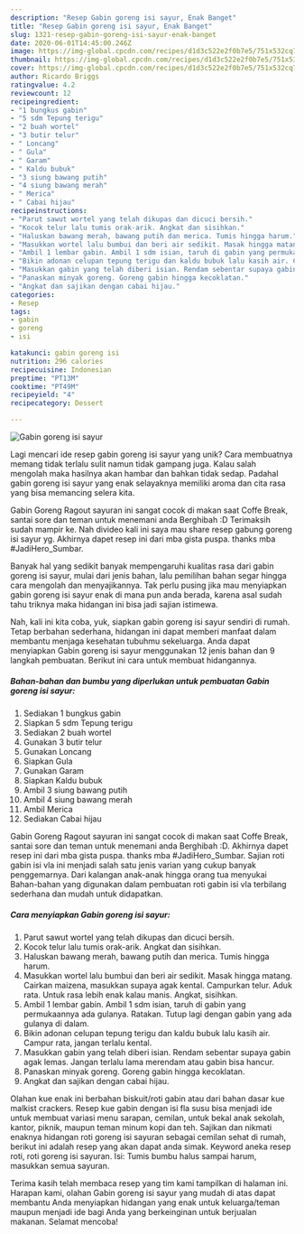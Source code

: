 ```yaml
---
description: "Resep Gabin goreng isi sayur, Enak Banget"
title: "Resep Gabin goreng isi sayur, Enak Banget"
slug: 1321-resep-gabin-goreng-isi-sayur-enak-banget
date: 2020-06-01T14:45:00.246Z
image: https://img-global.cpcdn.com/recipes/d1d3c522e2f0b7e5/751x532cq70/gabin-goreng-isi-sayur-foto-resep-utama.jpg
thumbnail: https://img-global.cpcdn.com/recipes/d1d3c522e2f0b7e5/751x532cq70/gabin-goreng-isi-sayur-foto-resep-utama.jpg
cover: https://img-global.cpcdn.com/recipes/d1d3c522e2f0b7e5/751x532cq70/gabin-goreng-isi-sayur-foto-resep-utama.jpg
author: Ricardo Briggs
ratingvalue: 4.2
reviewcount: 12
recipeingredient:
- "1 bungkus gabin"
- "5 sdm Tepung terigu"
- "2 buah wortel"
- "3 butir telur"
- " Loncang"
- " Gula"
- " Garam"
- " Kaldu bubuk"
- "3 siung bawang putih"
- "4 siung bawang merah"
- " Merica"
- " Cabai hijau"
recipeinstructions:
- "Parut sawut wortel yang telah dikupas dan dicuci bersih."
- "Kocok telur lalu tumis orak-arik. Angkat dan sisihkan."
- "Haluskan bawang merah, bawang putih dan merica. Tumis hingga harum."
- "Masukkan wortel lalu bumbui dan beri air sedikit. Masak hingga matang. Cairkan maizena, masukkan supaya agak kental. Campurkan telur. Aduk rata. Untuk rasa lebih enak kalau manis. Angkat, sisihkan."
- "Ambil 1 lembar gabin. Ambil 1 sdm isian, taruh di gabin yang permukaannya ada gulanya. Ratakan. Tutup lagi dengan gabin yang ada gulanya di dalam."
- "Bikin adonan celupan tepung terigu dan kaldu bubuk lalu kasih air. Campur rata, jangan terlalu kental."
- "Masukkan gabin yang telah diberi isian. Rendam sebentar supaya gabin agak lemas. Jangan terlalu lama merendam atau gabin bisa hancur."
- "Panaskan minyak goreng. Goreng gabin hingga kecoklatan."
- "Angkat dan sajikan dengan cabai hijau."
categories:
- Resep
tags:
- gabin
- goreng
- isi

katakunci: gabin goreng isi 
nutrition: 296 calories
recipecuisine: Indonesian
preptime: "PT13M"
cooktime: "PT49M"
recipeyield: "4"
recipecategory: Dessert

---
```



![Gabin goreng isi sayur](https://img-global.cpcdn.com/recipes/d1d3c522e2f0b7e5/751x532cq70/gabin-goreng-isi-sayur-foto-resep-utama.jpg)

Lagi mencari ide resep gabin goreng isi sayur yang unik? Cara membuatnya memang tidak terlalu sulit namun tidak gampang juga. Kalau salah mengolah maka hasilnya akan hambar dan bahkan tidak sedap. Padahal gabin goreng isi sayur yang enak selayaknya memiliki aroma dan cita rasa yang bisa memancing selera kita.

Gabin Goreng Ragout sayuran ini sangat cocok di makan saat Coffe Break, santai sore dan teman untuk menemani anda Berghibah :D Terimaksih sudah mampir ke. Nah divideo kali ini saya mau share resep gabung goreng isi sayur yg. Akhirnya dapet resep ini dari mba gista puspa. thanks mba #JadiHero_Sumbar.

Banyak hal yang sedikit banyak mempengaruhi kualitas rasa dari gabin goreng isi sayur, mulai dari jenis bahan, lalu pemilihan bahan segar hingga cara mengolah dan menyajikannya. Tak perlu pusing jika mau menyiapkan gabin goreng isi sayur enak di mana pun anda berada, karena asal sudah tahu triknya maka hidangan ini bisa jadi sajian istimewa.


Nah, kali ini kita coba, yuk, siapkan gabin goreng isi sayur sendiri di rumah. Tetap berbahan sederhana, hidangan ini dapat memberi manfaat dalam membantu menjaga kesehatan tubuhmu sekeluarga. Anda dapat menyiapkan Gabin goreng isi sayur menggunakan 12 jenis bahan dan 9 langkah pembuatan. Berikut ini cara untuk membuat hidangannya.

<!--inarticleads1-->

##### Bahan-bahan dan bumbu yang diperlukan untuk pembuatan Gabin goreng isi sayur:

1. Sediakan 1 bungkus gabin
1. Siapkan 5 sdm Tepung terigu
1. Sediakan 2 buah wortel
1. Gunakan 3 butir telur
1. Gunakan  Loncang
1. Siapkan  Gula
1. Gunakan  Garam
1. Siapkan  Kaldu bubuk
1. Ambil 3 siung bawang putih
1. Ambil 4 siung bawang merah
1. Ambil  Merica
1. Sediakan  Cabai hijau


Gabin Goreng Ragout sayuran ini sangat cocok di makan saat Coffe Break, santai sore dan teman untuk menemani anda Berghibah :D. Akhirnya dapet resep ini dari mba gista puspa. thanks mba #JadiHero_Sumbar. Sajian roti gabin isi vla ini menjadi salah satu jenis varian yang cukup banyak penggemarnya. Dari kalangan anak-anak hingga orang tua menyukai Bahan-bahan yang digunakan dalam pembuatan roti gabin isi vla terbilang sederhana dan mudah untuk didapatkan. 

<!--inarticleads2-->

##### Cara menyiapkan Gabin goreng isi sayur:

1. Parut sawut wortel yang telah dikupas dan dicuci bersih.
1. Kocok telur lalu tumis orak-arik. Angkat dan sisihkan.
1. Haluskan bawang merah, bawang putih dan merica. Tumis hingga harum.
1. Masukkan wortel lalu bumbui dan beri air sedikit. Masak hingga matang. Cairkan maizena, masukkan supaya agak kental. Campurkan telur. Aduk rata. Untuk rasa lebih enak kalau manis. Angkat, sisihkan.
1. Ambil 1 lembar gabin. Ambil 1 sdm isian, taruh di gabin yang permukaannya ada gulanya. Ratakan. Tutup lagi dengan gabin yang ada gulanya di dalam.
1. Bikin adonan celupan tepung terigu dan kaldu bubuk lalu kasih air. Campur rata, jangan terlalu kental.
1. Masukkan gabin yang telah diberi isian. Rendam sebentar supaya gabin agak lemas. Jangan terlalu lama merendam atau gabin bisa hancur.
1. Panaskan minyak goreng. Goreng gabin hingga kecoklatan.
1. Angkat dan sajikan dengan cabai hijau.


Olahan kue enak ini berbahan biskuit/roti gabin atau dari bahan dasar kue malkist crackers. Resep kue gabin dengan isi fla susu bisa menjadi ide untuk membuat variasi menu sarapan, cemilan, untuk bekal anak sekolah, kantor, piknik, maupun teman minum kopi dan teh. Sajikan dan nikmati enaknya hidangan roti goreng isi sayuran sebagai cemilan sehat di rumah, berikut ini adalah resep yang akan dapat anda simak. Keyword aneka resep roti, roti goreng isi sayuran. Isi: Tumis bumbu halus sampai harum, masukkan semua sayuran. 

Terima kasih telah membaca resep yang tim kami tampilkan di halaman ini. Harapan kami, olahan Gabin goreng isi sayur yang mudah di atas dapat membantu Anda menyiapkan hidangan yang enak untuk keluarga/teman maupun menjadi ide bagi Anda yang berkeinginan untuk berjualan makanan. Selamat mencoba!
